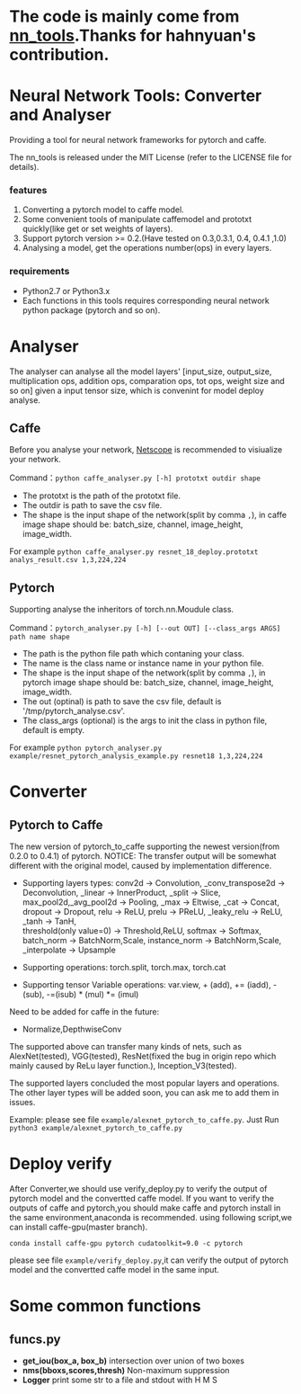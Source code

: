 # The code is mainly come from [nn_tools](https://github.com/hahnyuan/nn_tools).Thanks for hahnyuan's contribution.
# Neural Network Tools: Converter and Analyser

 Providing a tool for  neural network frameworks for pytorch and caffe.
 
 The nn_tools is released under the MIT License (refer to the LICENSE file for details).

### features

1. Converting a pytorch model to caffe model.
2. Some convenient tools of manipulate caffemodel and prototxt quickly(like get or set weights of layers).
3. Support pytorch version >= 0.2.(Have tested on 0.3,0.3.1, 0.4, 0.4.1 ,1.0)
4. Analysing a model, get the operations number(ops) in every layers.

### requirements

- Python2.7 or Python3.x
- Each functions in this tools requires corresponding neural network python package (pytorch and so on).

# Analyser

The analyser can analyse all the model layers' [input_size, output_size, multiplication ops, addition ops, 
comparation ops, tot ops, weight size and so on] given a input tensor size, which is convenint for model deploy analyse.

## Caffe
Before you analyse your network, [Netscope](http://ethereon.github.io/netscope/#/editor)
is recommended to visiualize your network.

Command：`python caffe_analyser.py [-h] prototxt outdir shape`
- The prototxt is the path of the prototxt file.
- The outdir is path to save the csv file.
- The shape is the input shape of the network(split by comma `,`), in caffe image shape should be: 
batch_size, channel, image_height, image_width.

For example `python caffe_analyser.py resnet_18_deploy.prototxt analys_result.csv 1,3,224,224`

## Pytorch
Supporting analyse the inheritors of torch.nn.Moudule class.

Command：`pytorch_analyser.py [-h] [--out OUT] [--class_args ARGS] path name shape`
- The path is the python file path which contaning your class.
- The name is the class name or instance name in your python file.
- The shape is the input shape of the network(split by comma `,`), in pytorch image shape should be:
batch_size, channel, image_height, image_width.
- The out (optinal) is path to save the csv file, default is '/tmp/pytorch_analyse.csv'.
- The class_args (optional) is the args to init the class in python file, default is empty.

For example `python pytorch_analyser.py example/resnet_pytorch_analysis_example.py resnet18 1,3,224,224`



# Converter

## Pytorch to Caffe

The new version of pytorch_to_caffe supporting the newest version(from 0.2.0 to 0.4.1) of pytorch.
NOTICE: The transfer output will be somewhat different with the original model, caused by implementation difference.

- Supporting layers types: 
conv2d  ->  Convolution, 
_conv_transpose2d ->  Deconvolution, 
_linear -> InnerProduct, 
_split  -> Slice, 
max_pool2d,_avg_pool2d   -> Pooling,
_max    -> Eltwise, 
_cat    -> Concat,
dropout -> Dropout,
 relu   -> ReLU, 
 prelu  -> PReLU, 
 _leaky_relu -> ReLU,
 _tanh  -> TanH,   
 threshold(only value=0) -> Threshold,ReLU,
 softmax -> Softmax, 
 batch_norm -> BatchNorm,Scale, 
 instance_norm -> BatchNorm,Scale,
 _interpolate  ->  Upsample
 
- Supporting operations: torch.split, torch.max, torch.cat
- Supporting tensor Variable operations: var.view, + (add), += (iadd), -(sub), -=(isub)
 \* (mul) *= (imul)

Need to be added for caffe in the future:
- Normalize,DepthwiseConv

The supported above can transfer many kinds of nets, 
such as AlexNet(tested), VGG(tested), ResNet(fixed the bug in origin repo which mainly caused by ReLu layer function.), Inception_V3(tested).

The supported layers concluded the most popular layers and operations.
 The other layer types will be added soon, you can ask me to add them in issues.

Example: please see file `example/alexnet_pytorch_to_caffe.py`. Just Run `python3 example/alexnet_pytorch_to_caffe.py`

# Deploy verify
After Converter,we should use verify_deploy.py to verify the output of pytorch model and the convertted caffe model.
If you want to verify the outputs of caffe and pytorch,you should make caffe and pytorch install in the same environment,anaconda is recommended.
using following script,we can install caffe-gpu(master branch). 
```angular2html
conda install caffe-gpu pytorch cudatoolkit=9.0 -c pytorch 

```

please see file `example/verify_deploy.py`,it can verify the output of pytorch model and the convertted caffe model in the same input.


# Some common functions

## funcs.py

- **get_iou(box_a, box_b)** intersection over union of two boxes
- **nms(bboxs,scores,thresh)** Non-maximum suppression
- **Logger** print some str to a file and stdout with H M S

